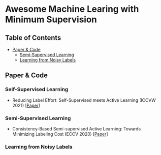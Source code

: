 # Awesome Machine Learing with Minimum Supervision

## Table of Contents

* [Paper & Code](#paper--code)
    * [Semi-Supervised Learning](#semi-supervised-learning)
    * [Learning from Noisy Labels](##learning-from-noisy-labels)

## Paper & Code

### Self-Supervised Learning

* Reducing Label Effort: Self-Supervised meets Active Learning (ICCVW 2021) [[Paper](https://arxiv.org/abs/2108.11458)]

### Semi-Supervised Learning

* Consistency-Based Semi-supervised Active Learning: Towards Minimizing Labeling Cost (ECCV 2020) [[Paper](https://www.ecva.net/papers/eccv_2020/papers_ECCV/papers/123550511.pdf)]

### Learning from Noisy Labels

